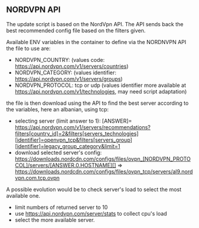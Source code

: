 ## NORDVPN API

The update script is based on the  NordVpn API. The API sends back the best recommended config file based on the filters given.

Available ENV variables in the container to define via the NORDNVPN API the file to use are:
* NORDVPN_COUNTRY: (values code: https://api.nordvpn.com/v1/servers/countries)
* NORDVPN_CATEGORY: (values identifier: https://api.nordvpn.com/v1/servers/groups)
* NORDVPN_PROTOCOL: tcp or udp (values identifier more available at https://api.nordvpn.com/v1/technologies, may need script adaptation)

the file is then download using the API to find the best server according to the variables, here an albanian, using tcp:
* selecting server (limit answer to 1): [ANSWER]= https://api.nordvpn.com/v1/servers/recommendations?filters[country_id]=2&filters[servers_technologies][identifier]=openvpn_tcp&filters[servers_group][identifier]=legacy_group_category&limit=1
* download selected server's config: https://downloads.nordcdn.com/configs/files/ovpn_[NORDVPN_PROTOCOL]/servers/[ANSWER.0.HOSTNAME][] => https://downloads.nordcdn.com/configs/files/ovpn_tcp/servers/al9.nordvpn.com.tcp.ovpn
 

A possible evolution would be to check server's load to select the most available one.
* limit numbers of returned server to 10
* use https://api.nordvpn.com/server/stats to collect cpu's load
* select the more available server.